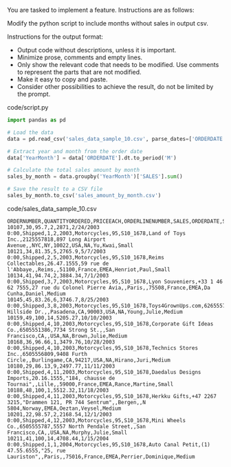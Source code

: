 You are tasked to implement a feature. Instructions are as follows:

Modify the python script to include months without sales in output csv.

Instructions for the output format:
- Output code without descriptions, unless it is important.
- Minimize prose, comments and empty lines.
- Only show the relevant code that needs to be modified. Use comments to represent the parts that are not modified.
- Make it easy to copy and paste.
- Consider other possibilities to achieve the result, do not be limited by the prompt.

code/script.py
```py
import pandas as pd

# Load the data
data = pd.read_csv('sales_data_sample_10.csv', parse_dates=['ORDERDATE'])

# Extract year and month from the order date
data['YearMonth'] = data['ORDERDATE'].dt.to_period('M')

# Calculate the total sales amount by month
sales_by_month = data.groupby('YearMonth')['SALES'].sum()

# Save the result to a CSV file
sales_by_month.to_csv('sales_amount_by_month.csv')
```

code/sales_data_sample_10.csv
```csv
ORDERNUMBER,QUANTITYORDERED,PRICEEACH,ORDERLINENUMBER,SALES,ORDERDATE,STATUS,QTR_ID,MONTH_ID,YEAR_ID,PRODUCTLINE,MSRP,PRODUCTCODE,CUSTOMERNAME,PHONE,ADDRESSLINE1,ADDRESSLINE2,CITY,STATE,POSTALCODE,COUNTRY,TERRITORY,CONTACTLASTNAME,CONTACTFIRSTNAME,DEALSIZE
10107,30,95.7,2,2871,2/24/2003 0:00,Shipped,1,2,2003,Motorcycles,95,S10_1678,Land of Toys Inc.,2125557818,897 Long Airport Avenue,,NYC,NY,10022,USA,NA,Yu,Kwai,Small
10121,34,81.35,5,2765.9,5/7/2003 0:00,Shipped,2,5,2003,Motorcycles,95,S10_1678,Reims Collectables,26.47.1555,59 rue de l'Abbaye,,Reims,,51100,France,EMEA,Henriot,Paul,Small
10134,41,94.74,2,3884.34,7/1/2003 0:00,Shipped,3,7,2003,Motorcycles,95,S10_1678,Lyon Souveniers,+33 1 46 62 7555,27 rue du Colonel Pierre Avia,,Paris,,75508,France,EMEA,Da Cunha,Daniel,Medium
10145,45,83.26,6,3746.7,8/25/2003 0:00,Shipped,3,8,2003,Motorcycles,95,S10_1678,Toys4GrownUps.com,6265557265,78934 Hillside Dr.,,Pasadena,CA,90003,USA,NA,Young,Julie,Medium
10159,49,100,14,5205.27,10/10/2003 0:00,Shipped,4,10,2003,Motorcycles,95,S10_1678,Corporate Gift Ideas Co.,6505551386,7734 Strong St.,,San Francisco,CA,,USA,NA,Brown,Julie,Medium
10168,36,96.66,1,3479.76,10/28/2003 0:00,Shipped,4,10,2003,Motorcycles,95,S10_1678,Technics Stores Inc.,6505556809,9408 Furth Circle,,Burlingame,CA,94217,USA,NA,Hirano,Juri,Medium
10180,29,86.13,9,2497.77,11/11/2003 0:00,Shipped,4,11,2003,Motorcycles,95,S10_1678,Daedalus Designs Imports,20.16.1555,"184, chausse de Tournai",,Lille,,59000,France,EMEA,Rance,Martine,Small
10188,48,100,1,5512.32,11/18/2003 0:00,Shipped,4,11,2003,Motorcycles,95,S10_1678,Herkku Gifts,+47 2267 3215,"Drammen 121, PR 744 Sentrum",,Bergen,,N 5804,Norway,EMEA,Oeztan,Veysel,Medium
10201,22,98.57,2,2168.54,12/1/2003 0:00,Shipped,4,12,2003,Motorcycles,95,S10_1678,Mini Wheels Co.,6505555787,5557 North Pendale Street,,San Francisco,CA,,USA,NA,Murphy,Julie,Small
10211,41,100,14,4708.44,1/15/2004 0:00,Shipped,1,1,2004,Motorcycles,95,S10_1678,Auto Canal Petit,(1) 47.55.6555,"25, rue Lauriston",,Paris,,75016,France,EMEA,Perrier,Dominique,Medium
```